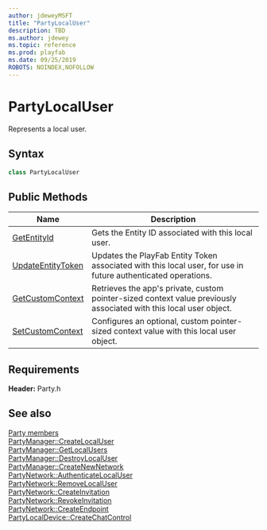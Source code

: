 ```yaml
---
author: jdeweyMSFT
title: "PartyLocalUser"
description: TBD
ms.author: jdewey
ms.topic: reference
ms.prod: playfab
ms.date: 09/25/2019
ROBOTS: NOINDEX,NOFOLLOW
---
```


# PartyLocalUser  

Represents a local user.  

## Syntax  
  
```cpp  
class PartyLocalUser  
```  
  
## Public Methods  
  
| Name | Description |  
| --- | --- |  
| [GetEntityId](methods/partylocaluser_getentityid.md) | Gets the Entity ID associated with this local user. |  
| [UpdateEntityToken](methods/partylocaluser_updateentitytoken.md) | Updates the PlayFab Entity Token associated with this local user, for use in future authenticated operations. |  
| [GetCustomContext](methods/partylocaluser_getcustomcontext.md) | Retrieves the app's private, custom pointer-sized context value previously associated with this local user object. |  
| [SetCustomContext](methods/partylocaluser_setcustomcontext.md) | Configures an optional, custom pointer-sized context value with this local user object. |  

  
  
## Requirements  
  
**Header:** Party.h
  
## See also  
[Party members](../../party_members.md)  
[PartyManager::CreateLocalUser](../PartyManager/methods/partymanager_createlocaluser.md)  
[PartyManager::GetLocalUsers](../PartyManager/methods/partymanager_getlocalusers.md)  
[PartyManager::DestroyLocalUser](../PartyManager/methods/partymanager_destroylocaluser.md)  
[PartyManager::CreateNewNetwork](../PartyManager/methods/partymanager_createnewnetwork.md)  
[PartyNetwork::AuthenticateLocalUser](../PartyNetwork/methods/partynetwork_authenticatelocaluser.md)  
[PartyNetwork::RemoveLocalUser](../PartyNetwork/methods/partynetwork_removelocaluser.md)  
[PartyNetwork::CreateInvitation](../PartyNetwork/methods/partynetwork_createinvitation.md)  
[PartyNetwork::RevokeInvitation](../PartyNetwork/methods/partynetwork_revokeinvitation.md)  
[PartyNetwork::CreateEndpoint](../PartyNetwork/methods/partynetwork_createendpoint.md)  
[PartyLocalDevice::CreateChatControl](../PartyLocalDevice/methods/partylocaldevice_createchatcontrol.md)
  
  
  
